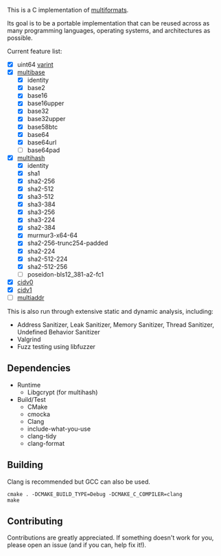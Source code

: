 This is a C implementation of [multiformats](https://github.com/multiformats/multiformats).

Its goal is to be a portable implementation that can be reused across as many programming languages, operating systems, and architectures as possible.

Current feature list:

* [x] uint64 [varint](https://github.com/multiformats/unsigned-varint)
* [x] [multibase](https://github.com/multiformats/multibase)
  * [x] identity
  * [x] base2
  * [x] base16
  * [x] base16upper
  * [x] base32
  * [x] base32upper
  * [x] base58btc
  * [x] base64
  * [x] base64url
  * [ ] base64pad
* [x] [multihash](https://github.com/multiformats/multihash)
  * [x] identity
  * [x] sha1
  * [x] sha2-256
  * [x] sha2-512
  * [x] sha3-512
  * [x] sha3-384
  * [x] sha3-256
  * [x] sha3-224
  * [x] sha2-384
  * [x] murmur3-x64-64
  * [x] sha2-256-trunc254-padded
  * [x] sha2-224
  * [x] sha2-512-224
  * [x] sha2-512-256
  * [ ] poseidon-bls12_381-a2-fc1
* [x] [cidv0](https://github.com/multiformats/cid#cidv0)
* [x] [cidv1](https://github.com/multiformats/cid#cidv1)
* [ ] [multiaddr](https://github.com/multiformats/multiaddr)

This is also run through extensive static and dynamic analysis, including:

* Address Sanitizer, Leak Sanitizer, Memory Sanitizer, Thread Sanitizer, Undefined Behavior Sanitizer
* Valgrind
* Fuzz testing using libfuzzer

## Dependencies
- Runtime
  - Libgcrypt (for multihash)
- Build/Test
  - CMake
  - cmocka
  - Clang
  - include-what-you-use
  - clang-tidy
  - clang-format

## Building
Clang is recommended but GCC can also be used.

```
cmake . -DCMAKE_BUILD_TYPE=Debug -DCMAKE_C_COMPILER=clang
make
```

## Contributing
Contributions are greatly appreciated. If something doesn't work for you, please open an issue (and if you can, help fix it!).
